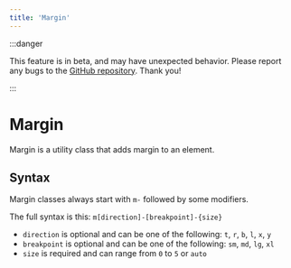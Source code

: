 ```yaml
---
title: 'Margin'
---
```


:::danger

This feature is in beta, and may have unexpected behavior. Please report any bugs to the [GitHub repository](https://github.com/dothtmlqc/hypetml/). Thank you!
    
:::

# Margin

Margin is a utility class that adds margin to an element.

## Syntax

Margin classes always start with `m-` followed by some modifiers.

The full syntax is this: `m[direction]-[breakpoint]-{size}`

* `direction` is optional and can be one of the following: `t`, `r`, `b`, `l`, `x`, `y`
* `breakpoint` is optional and can be one of the following: `sm`, `md`, `lg`, `xl`
* `size` is required and can range from `0` to `5` or `auto`